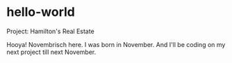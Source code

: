 # hello-world
Project: Hamilton's Real Estate


Hooya! Novembrisch here. I was born in November. And I'll be coding on my next project till next November.
